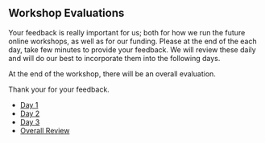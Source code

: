 ## Workshop Evaluations

Your feedback is really important for us; both for how we run the future online workshops, as well as for our funding. Please at the end of the each day, take few minutes to provide your feedback. We will review these daily and will do our best to incorporate them into the following days. 

At the end of the workshop, there will be an overall evaluation. 

Thank your for your feedback. 

* [Day 1](https://docs.google.com/forms/d/e/1FAIpQLSd3LI1h6Uv7R1cNrdtVO-kkWtwVcywPPloSChRs8aB-aTKasw/viewform?usp=sf_link)
* [Day 2](https://docs.google.com/forms/d/e/1FAIpQLSd0Dqh1MPxWM_wHtMOGZ_IgyTYxlsMtxSvQXFqzDY89madfSw/viewform?usp=sf_link)
* [Day 3](https://docs.google.com/forms/d/e/1FAIpQLSe_yKRSWuBq25q_shPiwcziOJ1GqsKr70mtM-Y2BGaL0VJxUw/viewform?usp=sf_link)
* [Overall Review](https://docs.google.com/forms/d/e/1FAIpQLScgmWxw3HDQocwEIbTmHHTmxctwYWJJxIZd2xGWCZzlDsA6ZA/viewform?usp=sf_link)
